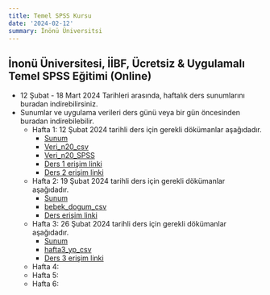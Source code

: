 ```yaml
---
title: Temel SPSS Kursu
date: '2024-02-12'
summary: İnönü Üniversitsi
---
```



## İnonü Üniversitesi, İİBF, Ücretsiz & Uygulamalı Temel SPSS Eğitimi (Online)
* 12 Şubat - 18 Mart 2024 Tarihleri arasında, haftalık ders sunumlarını buradan indirebilirsiniz.
* Sunumlar ve uygulama verileri ders günü veya bir gün öncesinden buradan indirebilebilir.
    * Hafta 1: 12 Şubat 2024 tarihli ders için gerekli dökümanlar aşağıdadır. 
    	* [Sunum](Presentation1.pdf)
    	* [Veri_n20_csv](veri_n20.csv)
	    * [Veri_n20_SPSS](veri_n20.sav)
	    * [Ders 1 erişim linki](https://drive.google.com/file/d/1jtnQiVN22a04edWJfHJhgZBJIUI3RcBJ/view?usp=sharing)
	    * [Ders 2 erişim linki](https://drive.google.com/file/d/19xHDcxsjsvKWK26MeYGUjU2oLRgTlGOK/view?usp=sharing)
    * Hafta 2: 19 Şubat 2024 tarihli ders için gerekli dökümanlar aşağıdadır.
      * [Sunum](Presentation2.pdf) 
      * [bebek_dogum_csv](bebek_dogum.csv)
      * [Ders erişim linki](https://drive.google.com/file/d/1cyctUmI984XLd4qvm1kfnqG1C3o16yDG/view?usp=sharing) 
    * Hafta 3: 26 Şubat 2024 tarihli ders için gerekli dökümanlar aşağıdadır.
      * [Sunum](Presentation3.pdf) 
      * [hafta3_yp_csv](hafta3_yp.csv)
      * [Ders 3 erişim linki](https://drive.google.com/file/d/17X5A9bubmLMj6Os-oYKNoVyVBWamxL6x/view?usp=sharing)
    * Hafta 4: 
    * Hafta 5: 
    * Hafta 6:

